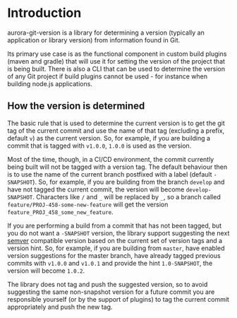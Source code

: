 
# Introduction

aurora-git-version is a library for determining a version (typically an application or library version) from
information found in Git.

Its primary use case is as the functional component in custom build plugins (maven and gradle) that will use it for
setting the version of the project that is being built. There is also a CLI that can be used to determine the version
of any Git project if build plugins cannot be used - for instance when building node.js applications.


## How the version is determined

The basic rule that is used to determine the current version is to get the git tag of the current commit and use the
name of that tag (excluding a prefix, default ```v```) as the current version. So, for example, if you are building
a commit that is tagged with ```v1.0.0```, ```1.0.0``` is used as the version. 

Most of the time, though, in a CI/CD environment, the commit currently being built will not be tagged with a version
tag. The default behaviour then is to use the name of the current branch postfixed with a label (default 
```-SNAPSHOT```). So, for example, if you are building from the branch ```develop``` and have not tagged the current
commit, the version will become ```develop-SNAPSHOT```. Characters like ```/``` and ```_``` will be replaced by
```_```, so a branch called ```feature/PROJ-458-some-new-feature``` will get the version 
```feature_PROJ_458_some_new_feature```.

If you are performing a build from a commit that has not been tagged, but you do not want a ```-SNAPSHOT``` version,
the library support suggesting the next [semver](http://semver.org) compatible version based on the current set of
version tags and a version hint. So, for example, if you are building from ```master```, have enabled version
suggestions for the master branch, have already tagged previous commits with ```v1.0.0``` and ```v1.0.1``` and provide
the hint ```1.0-SNAPSHOT```, the version will become ```1.0.2```.

The library does not tag and push the suggested version, so to avoid suggesting the same non-snapshot version for a
future commit you are responsible yourself (or by the support of plugins) to tag the current commit appropriately and
push the new tag.

